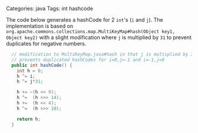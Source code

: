 Categories: java
Tags: int
      hashcode

The code below generates a hashCode for 2 `int`'s (`i` and `j`). The implementation is based on `org.apache.commons.collections.map.MultiKeyMap#hash(Object key1, Object key2)` with a slight modification where `j` is multiplied by `31` to prevent duplicates for negative numbers.

``` java
  // modification to MultiKeyMap.java#hash in that j is multiplied by 31 which
  // prevents duplicated hashCodes for i=0,j=-1 and i=-1,j=0
  public int hashCode() {
    int h = 0;
    h ^= i;
    h ^= j*31;

    h += ~(h << 9);
    h ^=  (h >>> 14);
    h +=  (h << 4);
    h ^=  (h >>> 10);

    return h;
  }
```